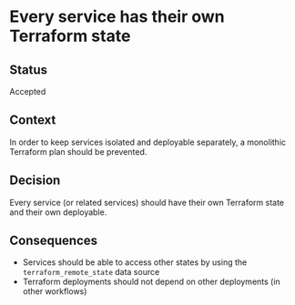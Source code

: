 # Every service has their own Terraform state

## Status

Accepted

## Context

In order to keep services isolated and deployable separately, a monolithic Terraform plan should be prevented.

## Decision

Every service (or related services) should have their own Terraform state and their own deployable.

## Consequences

- Services should be able to access other states by using the `terraform_remote_state` data source
- Terraform deployments should not depend on other deployments (in other workflows)
